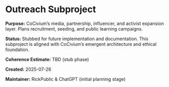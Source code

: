 <!-- Filename: README_outreach.md -->
# Outreach Subproject

**Purpose:**
CoCivium’s media, partnership, influencer, and activist expansion layer. Plans recruitment, seeding, and public learning campaigns.

**Status:**
Stubbed for future implementation and documentation. This subproject is aligned with CoCivium’s emergent architecture and ethical foundation.

**Coherence Estimate:**
TBD (stub phase)

**Created:** 2025-07-26

**Maintainer:** RickPublic & ChatGPT (initial planning stage)


